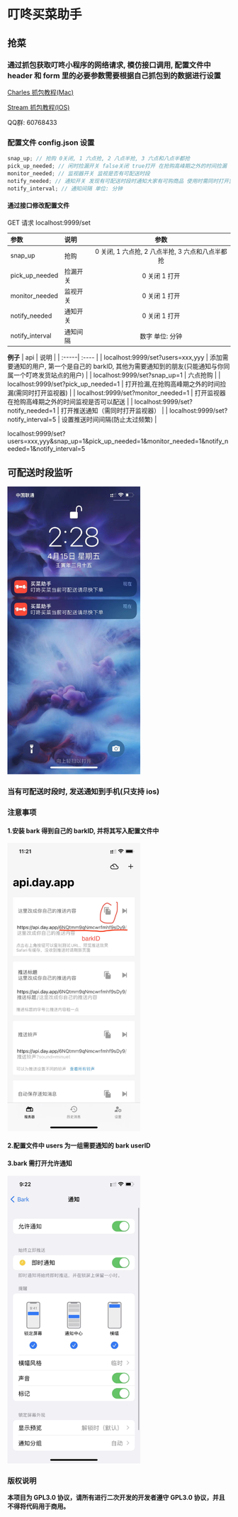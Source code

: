 # 叮咚买菜助手

## 抢菜

### 通过抓包获取叮咚小程序的网络请求, 模仿接口调用, 配置文件中 header 和 form 里的必要参数需要根据自己抓包到的数据进行设置

[Charles 抓包教程(Mac)](https://www.jianshu.com/p/ff85b3dac157)

[Stream 抓包教程(IOS)](https://www.jianshu.com/p/8a0fe2500f24)

QQ群: 60768433

### 配置文件 config.json 设置

```js
snap_up; // 抢购 0关闭, 1 六点抢, 2 八点半抢, 3 六点和八点半都抢
pick_up_needed; // 闲时捡漏开关 false关闭 true打开 在抢购高峰期之外的时间捡漏 使用时需同时打开监视器
monitor_needed; // 监视器开关 监视是否有可配送时段
notify_needed; // 通知开关 发现有可配送时段时通知大家有可购商品 使用时需同时打开监视器
notify_interval; // 通知间隔 单位: 分钟
```

#### 通过接口修改配置文件

GET 请求 localhost:9999/set

| 参数            | 说明     |                       参数                       |
| :-------------- | :------- | :----------------------------------------------: |
| snap_up         | 抢购     | 0 关闭, 1 六点抢, 2 八点半抢, 3 六点和八点半都抢 |
| pick_up_needed  | 捡漏开关 |                  0 关闭 1 打开                   |
| monitor_needed  | 监视开关 |                  0 关闭 1 打开                   |
| notify_needed   | 通知开关 |                  0 关闭 1 打开                   |
| notify_interval | 通知间隔 |                 数字 单位: 分钟                  |

**例子**
| api | 说明 |
| :-----| :---- |
| localhost:9999/set?users=xxx,yyy | 添加需要通知的用户, 第一个是自己的 barkID, 其他为需要通知到的朋友(只能通知与你同属一个叮咚发货站点的用户) |
| localhost:9999/set?snap_up=1 | 六点抢购 |
| localhost:9999/set?pick_up_needed=1 | 打开捡漏,在抢购高峰期之外的时间捡漏(需同时打开监视器) |
| localhost:9999/set?monitor_needed=1 | 打开监视器 在抢购高峰期之外的时间监视是否可以配送 |
| localhost:9999/set?notify_needed=1 | 打开推送通知（需同时打开监视器） |
| localhost:9999/set?notify_interval=5 | 设置推送时间间隔(防止太过频繁) |

localhost:9999/set?users=xxx,yyy&snap_up=1&pick_up_needed=1&monitor_needed=1&notify_needed=1&notify_interval=5

## 可配送时段监听

<img src="/assets/effect.jpeg" width="300" alt="effect" />

### 当有可配送时段时, 发送通知到手机(只支持 ios)

### 注意事项

#### 1.安装 bark 得到自己的 barkID, 并将其写入配置文件中

<img src="/assets/user.jpeg" width="300" alt="user" />

#### 2.配置文件中 users 为一组需要通知的 bark userID

#### 3.bark 需打开允许通知

<img src="/assets/notify.jpeg" width="300" alt="notify" />

### 版权说明

**本项目为 GPL3.0 协议，请所有进行二次开发的开发者遵守 GPL3.0 协议，并且不得将代码用于商用。**

